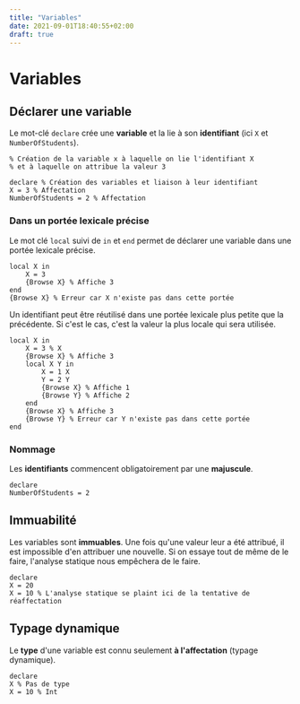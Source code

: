 ```yaml
---
title: "Variables"
date: 2021-09-01T18:40:55+02:00
draft: true
---
```

# Variables

## Déclarer une variable
Le mot-clé `declare` crée une **variable** et la lie à son **identifiant** (ici `X` et `NumberOfStudents`).
```oz
% Création de la variable x à laquelle on lie l'identifiant X 
% et à laquelle on attribue la valeur 3

declare % Création des variables et liaison à leur identifiant
X = 3 % Affectation
NumberOfStudents = 2 % Affectation
```

### Dans un portée lexicale précise
Le mot clé `local` suivi de `in` et `end` permet de déclarer une variable dans une portée lexicale précise.
```oz
local X in
    X = 3
    {Browse X} % Affiche 3
end
{Browse X} % Erreur car X n'existe pas dans cette portée
```
Un identifiant peut être réutilisé dans une portée lexicale plus petite que la précédente. Si c'est le cas, c'est la valeur la plus locale qui sera utilisée.
```oz
local X in
    X = 3 % X
    {Browse X} % Affiche 3
    local X Y in 
        X = 1 X
        Y = 2 Y
        {Browse X} % Affiche 1
        {Browse Y} % Affiche 2
    end
    {Browse X} % Affiche 3
    {Browse Y} % Erreur car Y n'existe pas dans cette portée
end
```

### Nommage
Les **identifiants** commencent obligatoirement par une **majuscule**.
```oz
declare
NumberOfStudents = 2
```

## Immuabilité
Les variables sont **immuables**. Une fois qu'une valeur leur a été attribué, il est impossible d'en attribuer une nouvelle. Si on essaye tout de même de le faire, l'analyse statique nous empêchera de le faire.
```oz
declare
X = 20
X = 10 % L'analyse statique se plaint ici de la tentative de réaffectation
```

## Typage dynamique
Le **type** d'une variable est connu seulement **à l'affectation** (typage dynamique).
```oz
declare
X % Pas de type
X = 10 % Int
```
